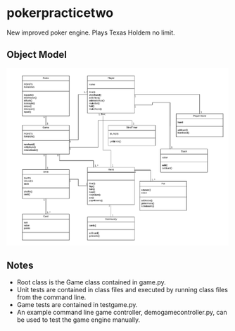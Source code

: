 # pokerpracticetwo

New improved poker engine. Plays Texas Holdem no limit.

## Object Model

![Poker model](/images/PokerModel.png)

## Notes

- Root class is the Game class contained in game.py.
- Unit tests are contained in class files and executed by running class files from the command line.
- Game tests are contained in testgame.py.
- An example command line game controller, demogamecontroller.py, can be used to test the game engine manually.